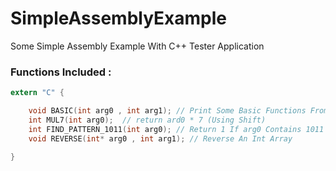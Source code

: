 # SimpleAssemblyExample
Some Simple Assembly Example With C++ Tester Application 

### Functions Included :


```c
extern "C" {

    void BASIC(int arg0 , int arg1); // Print Some Basic Functions From Assembly
    int MUL7(int arg0);  // return ard0 * 7 (Using Shift)
    int FIND_PATTERN_1011(int arg0); // Return 1 If arg0 Contains 1011 in bits
    void REVERSE(int* arg0 , int arg1); // Reverse An Int Array

}
```



